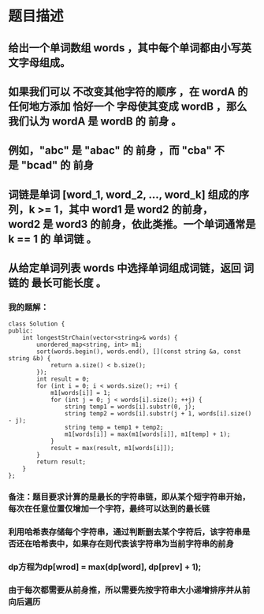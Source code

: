 # 题目描述
## 给出一个单词数组 words ，其中每个单词都由小写英文字母组成。
## 如果我们可以 不改变其他字符的顺序 ，在 wordA 的任何地方添加 恰好一个 字母使其变成 wordB ，那么我们认为 wordA 是 wordB 的 前身 。
## 例如，"abc" 是 "abac" 的 前身 ，而 "cba" 不是 "bcad" 的 前身
## 词链是单词 [word_1, word_2, ..., word_k] 组成的序列，k >= 1，其中 word1 是 word2 的前身，word2 是 word3 的前身，依此类推。一个单词通常是 k == 1 的 单词链 。
## 从给定单词列表 words 中选择单词组成词链，返回 词链的 最长可能长度 。
### 我的题解：
```
class Solution {
public:
    int longestStrChain(vector<string>& words) {
        unordered_map<string, int> m1;
        sort(words.begin(), words.end(), [](const string &a, const string &b) {
            return a.size() < b.size();
        });
        int result = 0;
        for (int i = 0; i < words.size(); ++i) {
            m1[words[i]] = 1;
            for (int j = 0; j < words[i].size(); ++j) {
                string temp1 = words[i].substr(0, j);
                string temp2 = words[i].substr(j + 1, words[i].size() - j);
                string temp = temp1 + temp2;
                m1[words[i]] = max(m1[words[i]], m1[temp] + 1);
            }
            result = max(result, m1[words[i]]);
        }
        return result;
    }
};
```
### **备注**：题目要求计算的是最长的字符串链，即从某个短字符串开始，每次在任意位置仅增加一个字符，最终可以达到的最长链
### 利用哈希表存储每个字符串，通过判断删去某个字符后，该字符串是否还在哈希表中，如果存在则代表该字符串为当前字符串的前身
### dp方程为dp[wrod] = max(dp[word], dp[prev] + 1);
### 由于每次都需要从前身推，所以需要先按字符串大小递增排序并从前向后遍历